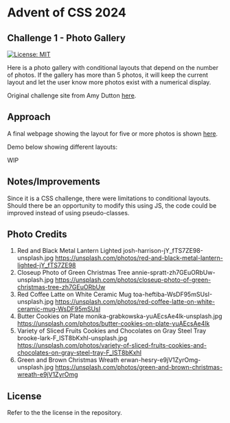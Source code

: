 # Advent of CSS 2024

## Challenge 1 - Photo Gallery

[![License: MIT](https://img.shields.io/badge/License-MIT-yellow.svg)](https://opensource.org/licenses/MIT)

Here is a photo gallery with conditional layouts that depend on the number of photos. If the gallery has more than 5 photos, it will keep the current layout and let the user know more photos exist with a numerical display. 

Original challenge site from Amy Dutton [here](https://www.adventofcss.com/).

## Approach

A final webpage showing the layout for five or more photos is shown [here](https://myrojoylee.github.io/aoc-2024-challenge-1/).

Demo below showing different layouts:

WIP

## Notes/Improvements

Since it is a CSS challenge, there were limitations to conditional layouts. Should there be an opportunity to modify this using JS, the code could be improved instead of using pseudo-classes.

## Photo Credits

1. Red and Black Metal Lantern Lighted
josh-harrison-jY_fTS7ZE98-unsplash.jpg
https://unsplash.com/photos/red-and-black-metal-lantern-lighted-jY_fTS7ZE98
2. Closeup Photo of Green Christmas Tree
annie-spratt-zh7GEuORbUw-unsplash.jpg
https://unsplash.com/photos/closeup-photo-of-green-christmas-tree-zh7GEuORbUw
3. Red Coffee Latte on White Ceramic Mug
toa-heftiba-WsDF95mSUsI-unsplash.jpg
https://unsplash.com/photos/red-coffee-latte-on-white-ceramic-mug-WsDF95mSUsI
4. Butter Cookies on Plate
monika-grabkowska-yuAEcsAe4lk-unsplash.jpg
https://unsplash.com/photos/butter-cookies-on-plate-yuAEcsAe4lk
5. Variety of Sliced Fruits Cookies and Chocolates on Gray Steel Tray
brooke-lark-F_IST8bKxhI-unsplash.jpg
https://unsplash.com/photos/variety-of-sliced-fruits-cookies-and-chocolates-on-gray-steel-tray-F_IST8bKxhI
6. Green and Brown Christmas Wreath
erwan-hesry-e9jV1ZyrOmg-unsplash.jpg
https://unsplash.com/photos/green-and-brown-christmas-wreath-e9jV1ZyrOmg

## License

Refer to the the license in the repository.
